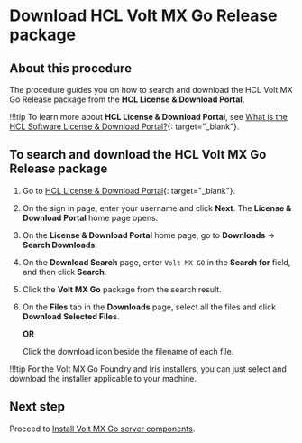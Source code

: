 # Download HCL Volt MX Go Release package

## About this procedure

The procedure guides you on how to search and download the HCL Volt MX Go Release package from the **HCL License & Download Portal**.

<!--!!!note
    Make sure to download the latest version of the HCL Volt MX Go Early Access Release package.

The HCL Volt MX GO Release package includes:

|File description|File name|
|----|----|
|Domino REST API for MXGO EA3 Multiplatform Installer|Domino_REST_API_for_MXGO_EA3_Installer.tar.gz|
|Domino REST API for MXGO EA3 Readme|Domino_REST_API_for_MXGO_EA3_README.txt|
|HCL Volt MX Go First Touch Database Zip|FirstTouchRecipesNSF.zip|
|HCL Volt MX Go First Touch Iris Application Zip|FirstTouchRecipes.zip|
|HCL Volt MX GO Foundry Installer (Command Line)|HCLVoltMXGO_Foundry_Installer_CommandLine_EA3.zip|
|HCL Volt MX GO Foundry Installer (Linux)|HCLVoltMXGO_Foundry_Installer_Linux_EA3.tar.gz|
|HCL Volt MX GO Foundry Installer (Windows)|HCLVoltMXGO_Foundry_Installer_Windows_EA3.zip|
|HCL Volt MX GO Iris Installer (MacOS)|HCLVoltMXGO_Iris_Installer_MacOS_EA3.zip|
|HCL Volt MX GO Iris Installer (Windows)|HCLVoltMXGO_Iris_Installer_Windows_EA3.exe|
|HCL Volt MX Go Rancher Desktop Power Shell Script|mxgo-port-forwarding.ps1|-->

!!!tip
    To learn more about **HCL License & Download Portal**, see [What is the HCL Software License & Download Portal?](https://support.hcltechsw.com/csm?id=kb_article&sysparm_article=KB0073344){: target="_blank"}.

## To search and download the HCL Volt MX Go Release package

1. Go to [HCL License & Download Portal](https://hclsoftware.flexnetoperations.com/){: target="_blank"}.
2. On the sign in page, enter your username and click **Next**. The **License & Download Portal** home page opens. 
3. On the **License & Download Portal** home page, go to **Downloads** &rarr; **Search Downloads**.
4. On the **Download Search** page, enter `Volt MX GO` in the **Search for** field, and then click **Search**.
5. Click the **Volt MX Go** package from the search result.
6. On the **Files** tab in the **Downloads** page, select all the files and click **Download Selected Files**.

    **OR** 

    Click the download icon beside the filename of each file. 

<!--![Download HCL Volt MX GO Early Access Release package](../assets/images/downloadearelease.png)-->

!!!tip
    For the Volt MX Go Foundry and Iris installers, you can just select and download the installer applicable to your machine. 

## Next step

Proceed to [Install Volt MX Go server components](nativeinstallers.md).
